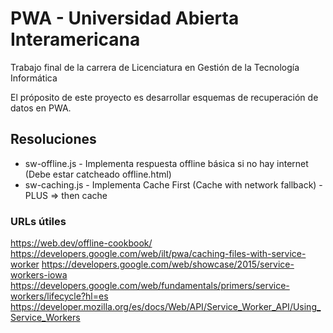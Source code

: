 # PWA - Universidad Abierta Interamericana
Trabajo final de la carrera de Licenciatura en Gestión de la Tecnología Informática

El próposito de este proyecto es desarrollar esquemas de recuperación de datos en PWA.

## Resoluciones

- sw-offline.js - Implementa respuesta offline básica si no hay internet (Debe estar catcheado offline.html)
- sw-caching.js - Implementa Cache First (Cache with network fallback) - PLUS => then cache




### URLs útiles

https://web.dev/offline-cookbook/
https://developers.google.com/web/ilt/pwa/caching-files-with-service-worker
https://developers.google.com/web/showcase/2015/service-workers-iowa
https://developers.google.com/web/fundamentals/primers/service-workers/lifecycle?hl=es
https://developer.mozilla.org/es/docs/Web/API/Service_Worker_API/Using_Service_Workers